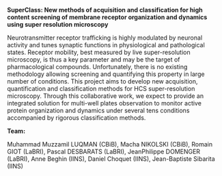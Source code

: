 **SuperClass: New methods of acquisition and classification for high content screening of membrane receptor organization and dynamics using super resolution microscopy**

Neurotransmitter receptor trafficking is highly modulated by neuronal activity and tunes synaptic functions in physiological and pathological states. Receptor mobility, best measured by live super-resolution microscopy, is thus a key parameter and may be the target of pharmacological compounds. Unfortunately, there is no existing methodology allowing screening and quantifying this property in large number of conditions. This project aims to develop new acquisition, quantification and classification methods for HCS super-resolution microscopy. Through this collaborative work, we expect to provide an integrated solution for multi-well plates observation to monitor active protein organization and dynamics under several tens conditions accompanied by rigorous classification methods.

**Team:**

Muhammad Muzzamil LUQMAN (CBiB), 
Macha NIKOLSKI (CBiB), 
Romain GIOT (LaBRI), 
Pascal DESBARATS (LaBRI), 
Jean­Philippe DOMENGER (LaBRI), 
Anne Beghin (IINS), 
Daniel Choquet (IINS), 
Jean-Baptiste Sibarita (IINS)
